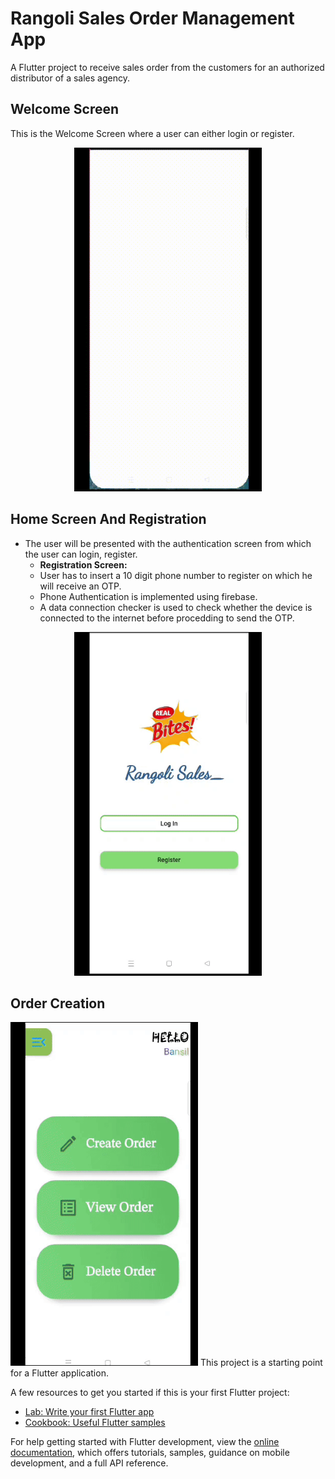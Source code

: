 # Rangoli Sales Order Management App

A Flutter project to receive sales order from the customers for an authorized distributor of a sales agency.

## Welcome Screen 
This is the Welcome Screen where a user can either login or register.
 <p align="center"> <img src="/GIFs/welcome%20screen.gif" width="300" height="550"/></p>



## Home Screen And Registration
* The user will be presented with the authentication screen from which the user can login, register.
  - **Registration Screen:**
   * User has to insert a 10 digit phone number to register on which he will receive an OTP.
   * Phone Authentication is implemented using firebase.
  * A data connection checker is used to check whether the device is connected to the internet before procedding to send the OTP. 

 <p align="center"><img src="/GIFs/registration.gif" width="300" height="550"/></p>

## Order Creation
<img src="/GIFs/createorder.gif" width="300" height="550"/>
This project is a starting point for a Flutter application.

A few resources to get you started if this is your first Flutter project:

- [Lab: Write your first Flutter app](https://docs.flutter.dev/get-started/codelab)
- [Cookbook: Useful Flutter samples](https://docs.flutter.dev/cookbook)

For help getting started with Flutter development, view the
[online documentation](https://docs.flutter.dev/), which offers tutorials,
samples, guidance on mobile development, and a full API reference.

